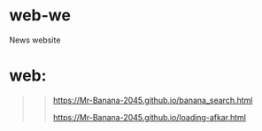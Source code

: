 # web-we
News website

# web:
>> https://Mr-Banana-2045.github.io/banana_search.html
>> 
>> https://Mr-Banana-2045.github.io/loading-afkar.html
